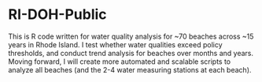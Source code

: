 # RI-DOH-Public

This is R code written for water quality analysis for ~70 beaches across ~15 years in Rhode Island. I test whether water qualities exceed policy thresholds, and conduct trend analysis for beaches over months and years. Moving forward, I will create more automated and scalable scripts to analyze all beaches (and the 2-4 water measuring stations at each beach). 
